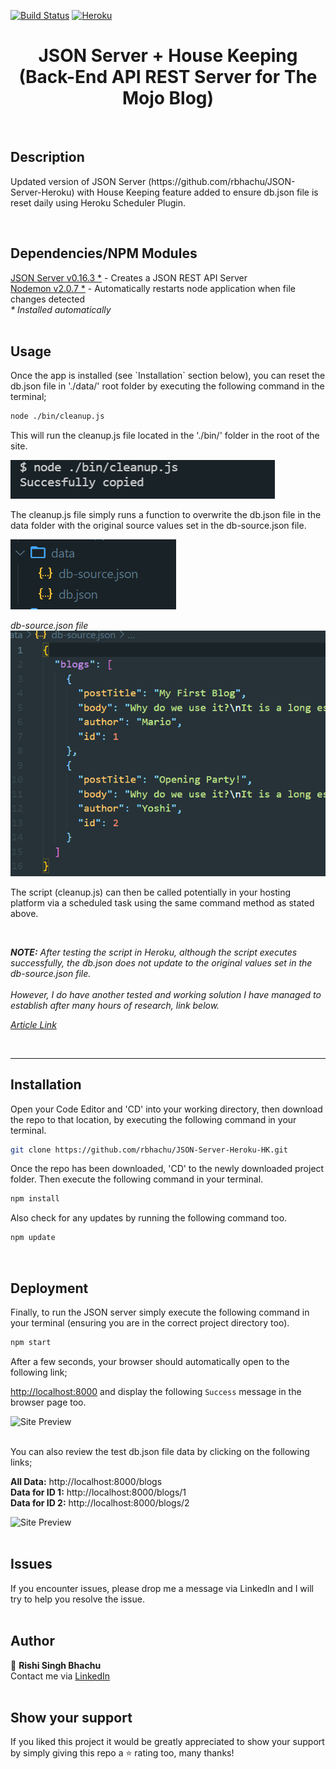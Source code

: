 [![Build Status](https://travis-ci.org/gelstudios/gitfiti.svg?branch=master)](https://github.com/rbhachu/JSON-Server-Heroku-HK) [![Heroku](https://heroku-badge.herokuapp.com/?app=rbhachu-json-server-heroku-hk)](https://github.com/rbhachu/JSON-Server-Heroku-HK)


<h1 align="center">JSON Server + House Keeping<br>(Back-End API REST Server for The Mojo Blog)</h1>
<br>


## Description
<p>Updated version of JSON Server (https://github.com/rbhachu/JSON-Server-Heroku) with House Keeping feature added to ensure db.json file is reset daily using Heroku Scheduler Plugin.
</p><br>


## Dependencies/NPM Modules
[JSON Server v0.16.3 *](https://www.npmjs.com/package/json-server) - Creates a JSON REST API Server<br>
[Nodemon v2.0.7 *](https://www.npmjs.com/package/nodemon) - Automatically restarts node application when file changes detected<br>
<i> * Installed automatically</i>
<br>
<br>


## Usage
<p>Once the app is installed (see `Installation` section below), you can reset the db.json file in './data/' root folder by executing the following command in the terminal;</p>

```sh
node ./bin/cleanup.js
```

<p>
This will run the cleanup.js file located in the './bin/' folder in the root of the site.

![Run Command](./imgs-readme/terminal1.png)

The cleanup.js file simply runs a function to overwrite the db.json file in the data folder with the original source values set in the db-source.json file.

![Files](./imgs-readme/db-files.png)

*db-source.json file*<br>
![File source](./imgs-readme/db-file.png)

The script (cleanup.js) can then be called potentially in your hosting platform via a scheduled task using the same command method as stated above.</p>

<br>
<p><i>
<b>NOTE:</b> After testing the script in Heroku, although the script executes successfully, the db.json does not update to the original values set in the db-source.json file.
<br><br>
However, I do have another tested and working solution I have managed to establish after many hours of research, link below.

[Article Link](https://rbhachu.hashnode.dev/use-a-free-scheduler-to-restart-your-app-dynos-in-heroku)
</i></p>
<br>


---

## Installation 
<p>Open your Code Editor and 'CD' into your working directory, then download the repo to that location, by executing the following command in your terminal.<p>

```sh
git clone https://github.com/rbhachu/JSON-Server-Heroku-HK.git
```

<p>Once the repo has been downloaded, 'CD' to the newly downloaded project folder. Then execute the following command in your terminal.<p>

```sh
npm install
```

<p>Also check for any updates by running the following command too.<p>

```sh
npm update
```
<br>




## Deployment
<p>Finally, to run the JSON server simply execute the following command in your terminal (ensuring you are in the correct project directory too).</p>

```sh
npm start
```

<p>After a few seconds, your browser should automatically open to the following link; 

[http://localhost:8000](http://localhost:8000) and display the following `Success` message in the browser page too.</p>

![Site Preview](./imgs-readme/site-preview.png)
<br><br>

<p>You can also review the test db.json file data by clicking on the following links;<br>

**All Data:** http://localhost:8000/blogs<br>
**Data for ID 1:** http://localhost:8000/blogs/1<br>
**Data for ID 2:** http://localhost:8000/blogs/2
</p>

![Site Preview](./imgs-readme/site-preview2.png)
<br><br>


## Issues
If you encounter issues, please drop me a message via LinkedIn and I will try to help you resolve the issue.
<br><br>


## Author
👤 **Rishi Singh Bhachu**<br>
Contact me via [LinkedIn](https://www.linkedin.com/in/rishisinghbhachu/)
<br><br>


## Show your support
If you liked this project it would be greatly appreciated to show your support by simply giving this repo a ⭐️ rating too, many thanks!